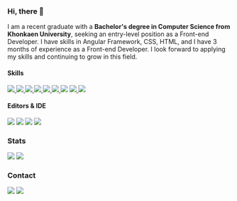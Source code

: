 

### Hi, there 👋
I am a recent graduate with a **Bachelor's degree in Computer Science from Khonkaen University**, seeking an entry-level position as a Front-end Developer. I have skills in Angular Framework, CSS, HTML, and I have 3 months of experience as a Front-end Developer. I look forward to applying my skills and continuing to grow in this field.

#### Skills <a href="">
![](https://img.shields.io/badge/TypeScript-007ACC?style=for-the-badge&logo=typescript&logoColor=white)
</a><a href="">![](https://img.shields.io/badge/CSS-239120?&style=for-the-badge&logo=css3&logoColor=white)
</a><a href="">![](https://img.shields.io/badge/HTML-239120?style=for-the-badge&logo=html5&logoColor=white)
</a><a href="">![](https://img.shields.io/badge/Angular-DD0031?style=for-the-badge&logo=angular&logoColor=white)</a><a href="">
![](https://img.shields.io/badge/React-20232A?style=for-the-badge&logo=react&logoColor=61DAFB)
</a><a href="">![](https://img.shields.io/badge/Python-FFD43B?style=for-the-badge&logo=python&logoColor=white)
</a><a href="">![](https://img.shields.io/badge/Numpy-777BB4?style=for-the-badge&logo=numpy&logoColor=white)</a>
<a href="">![](https://img.shields.io/badge/GIT-E44C30?style=for-the-badge&logo=git&logoColor=white)
<a href="">![](https://img.shields.io/badge/Docker-2CA5E0?style=for-the-badge&logo=docker&logoColor=white)</a>
#### Editors & IDE
<a href="">![](https://img.shields.io/badge/PyCharm-000000.svg?&style=for-the-badge&logo=PyCharm&logoColor=white)</a>
<a href="">![](https://img.shields.io/badge/Jupyter-F37626.svg?&style=for-the-badge&logo=Jupyter&logoColor=white)</a>
<a href="">![](https://img.shields.io/badge/Visual_Studio_Code-0078D4?style=for-the-badge&logo=visual%20studio%20code&logoColor=white)</a>
<a href="">![](https://img.shields.io/badge/Colab-F9AB00?style=for-the-badge&logo=googlecolab&color=525252)</a>


### Stats
![](https://github-readme-stats.vercel.app/api/top-langs/?username=pondsxp)
![](https://github-readme-stats.vercel.app/api?username=pondsxp)

### Contact
<a href="mailto:sarwut.p@kkumail.com">![](https://img.shields.io/badge/Gmail-D14836?style=for-the-badge&logo=gmail&logoColor=white)</a>
<a href="https://www.linkedin.com/in/sarawut-posan-759860241/">![](https://img.shields.io/badge/LinkedIn-0077B5?style=for-the-badge&logo=linkedin&logoColor=white)</a>

<a href="">![]()</a>
